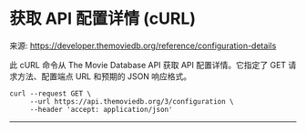 # 获取 API 配置详情 (cURL)

来源: https://developer.themoviedb.org/reference/configuration-details

此 cURL 命令从 The Movie Database API 获取 API 配置详情。它指定了 GET 请求方法、配置端点 URL 和预期的 JSON 响应格式。

```shell
curl --request GET \
     --url https://api.themoviedb.org/3/configuration \
     --header 'accept: application/json'
```

--------------------------------

